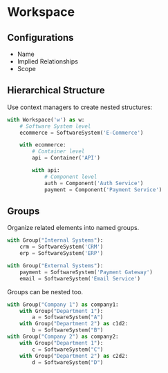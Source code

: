 # Workspace

## Configurations

- Name
- Implied Relationships
- Scope

## Hierarchical Structure

Use context managers to create nested structures:

```python
with Workspace('w') as w:
    # Software System level
    ecommerce = SoftwareSystem('E-Commerce')

    with ecommerce:
        # Container level
        api = Container('API')

        with api:
            # Component level
            auth = Component('Auth Service')
            payment = Component('Payment Service')
```

## Groups

Organize related elements into named groups.

```python
with Group("Internal Systems"):
    crm = SoftwareSystem('CRM')
    erp = SoftwareSystem('ERP')

with Group("External Systems"):
    payment = SoftwareSystem('Payment Gateway')
    email = SoftwareSystem('Email Service')
```

Groups can be nested too.

```python
with Group("Company 1") as company1:
    with Group("Department 1"):
        a = SoftwareSystem("A")
    with Group("Department 2") as c1d2:
        b = SoftwareSystem("B")
with Group("Company 2") as company2:
    with Group("Department 1"):
        c = SoftwareSystem("C")
    with Group("Department 2") as c2d2:
        d = SoftwareSystem("D")
```